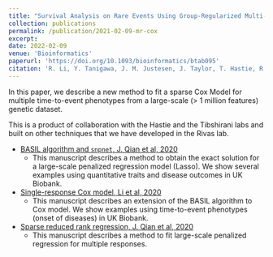 ```yaml
---
title: "Survival Analysis on Rare Events Using Group-Regularized Multi-Response Cox Regression"
collection: publications
permalink: /publication/2021-02-09-mr-cox
excerpt:
date: 2022-02-09
venue: 'Bioinformatics'
paperurl: 'https://doi.org/10.1093/bioinformatics/btab095'
citation: 'R. Li, Y. Tanigawa, J. M. Justesen, J. Taylor, T. Hastie, R. Tibshirani, M. A. Rivas, Survival Analysis on Rare Events Using Group-Regularized Multi-Response Cox Regression. Bioinformatics (2021).'
---
```


In this paper, we describe a new method to fit a sparse Cox Model for multiple time-to-event phenotypes from a large-scale (> 1 million features) genetic dataset.

This is a product of collaboration with the Hastie and the Tibshirani labs and built on other techniques that we have developed in the Rivas lab.

- [BASIL algorithm and `snpnet`, J. Qian et al, 2020](/publication/2020-10-23-snpnet)
  - This manuscript describes a method to obtain the exact solution for a large-scale penalized regression model (Lasso). We show several examples using quantitative traits and disease outcomes in UK Biobank.
- [Single-response Cox model, Li et al, 2020](/publication/2020-09-29-snpnet-cox)
  - This manuscript describes an extension of the BASIL algorithm to Cox model. We show examples using time-to-event phenotypes (onset of diseases) in UK Biobank.
- [Sparse reduced rank regression, J. Qian et al, 2020](/publication/preprint-2020-05-30-SRRR)
  - This manuscript describes a method to fit large-scale penalized regression for multiple responses.
